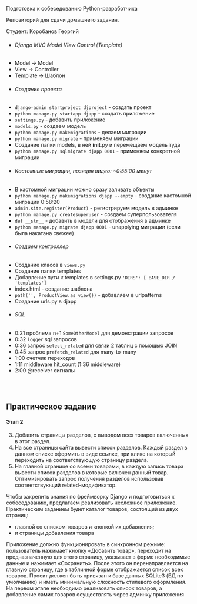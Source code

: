 Подготовка к собеседованию Python-разработчика

Репозиторий для сдачи домашнего задания.

Студент: Коробанов Георгий

* ###### Django MVC Model View Control (Template)
* Model -> Model
* View -> Controller
* Template -> Шаблон
* ###### Создание проекта
* `django-admin startproject djproject` - создать проект
* `python manage.py startapp djapp` - создать приложение
* `settings.py` - добавить приложение
* `models.py` - создаем модель
* `python manage.py makemigrations` - делаем миграции
* `python manage.py migrate` - применяем миграции
* Создание папки models, в ней __init__.py и перемещаем модель туда
* `python manage.py sqlmigrate djapp 0001` - применяем конкретной миграции
* ###### Кастомные миграции, позиция видео: ~0:55:00 минут
* В кастомной миграции можно сразу заливать объекты
* `python manage.py makemigrations djapp --empty` - создание кастомной миграции 0:58:20
* `admin.site.register(Product)` - регистрируем модель в админке
* `python manage.py createsuperuser` - создаем суперпользователя
* `def __str__` - добавить в модели для отображения в админке
* `python manage.py migrate djapp 0001` - unapplying миграции (если была накатана свежее)
* ###### Создаем контроллер
* Создание класса в `views.py`
* Создание папки templates
* Добавление пути к templates в settings.py `'DIRS': [ BASE_DIR / 'templates']`
* index.html - создание шаблона
* `path('', ProductView.as_view())` - добавляем в urlpatterns
* Создание urls.py в djapp
* ###### SQL
* 0:21 проблема n+1 `SomeOtherModel` для демонстрации запросов
* 0:32 `logger` sql запросов
* 0:36 запрос `select_related` для связи 2 таблиц с помощью JOIN
* 0:45 запрос `prefetch_related` для many-to-many
* 1:00 счетчик переходов
* 1:11 middleware hit_count (1:36 middleware)
* 2:00 @receiver сигналы

<br><br>

## Практическое задание

#### Этап 2

[comment]: <> (1. Добавить в приложение каталога модель Раздел каталога.)

[comment]: <> (2. Модифицировать модель товара, добавив возможность включать ее в один или несколько разделов. Заполнение таблицы разделов и включение в раздел осуществлять через админку сайта.)

3. Добавить страницы разделов, с выводом всех товаров включенных в этот раздел.
4. На все страницы сайта вывести список разделов. Каждый раздел в данном списке оформить в виде ссылке, при клике на
   который переходить на соответствующую страницу раздела.
5. На главной странице со всеми товарами, в каждую запись товара вывести список разделов в которые включен данный товар.
   Оптимизировать запрос получения разделов использовав соответствующий related-модификатор.

Чтобы закрепить знания по фреймворку Django и подготовиться к собеседованию, предлагаем реализовать несложное
приложение. Практическим заданием будет каталог товаров, состоящий из двух страниц:

* главной со списком товаров и кнопкой их добавления;
* и страницы добавления товара

<p>
Приложение должно функционировать в синхронном режиме: пользователь нажимает кнопку «Добавить товар», переходит на предназначенную для этого страницу, указывает в форме необходимые данные и нажимает «Сохранить». После этого он перенаправляется на главную страницу, где в табличной форме отображается список всех товаров. Проект должен быть привязан к базе данных SQLite3 (БД по умолчанию) и иметь минимальную сложность стилевого оформления.
На первом этапе необходимо реализовать список товаров, а добавление самих товаров осуществлять через админку приложения
